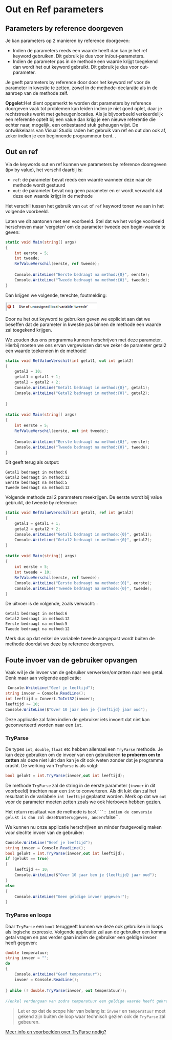 # Out en Ref parameters

## Parameters by reference doorgeven

Je kan parameters op 2 manieren by reference doorgeven:

* Indien de parameters reeds een waarde heeft dan kan je het ref keyword gebruiken. Dit gebruik je dus voor in/out-parameters.
* Indien de parameter pas in de methode een waarde krijgt toegekend dan wordt het out keyword gebruikt. Dit gebruik je dus voor out-parameter.

Je geeft parameters by reference door door het keyword ref voor de parameter in kwestie te zetten, zowel in de methode-declaratie als in de aanroep van de methode zelf.

**Opgelet**:Het dient opgemerkt te worden dat parameters by reference doorgeven vaak tot problemen kan leiden indien je niet goed oplet, daar je rechtstreeks werkt met geheugenlocaties. Als je bijvoorbeeld verkeerdelijk een referentie optelt bij een value dan krijg je een nieuwe referentie die echter naar, mogelijk, een onbestaand stuk geheugen wijst. De ontwikkelaars van Visual Studio raden het gebruik van ref en out dan ook af, zeker indien je een beginnende programmeur bent. .

## Out en ref

Via de keywords out en ref kunnen we parameters by reference dooregeven \(ipv by value\), het verschil daarbij is:

* `ref`: de parameter bevat reeds een waarde wanneer deze naar de methode wordt gestuurd
* `out`: de parameter bevat nog geen parameter en er wordt verwacht dat deze een waarde krijgt in de methode 

Het verschil tussen het gebruik van `out` of `ref` keyword tonen we aan in het volgende voorbeeld.

Laten we dit aantonen met een voorbeeld. Stel dat we het vorige voorbeeld herschreven maar ‘vergeten’ om de parameter tweede een begin-waarde te geven:

```csharp
static void Main(string[] args)
{
    int eerste = 5;
    int tweede;
    RefValueVerschil(eerste, ref tweede);

    Console.WriteLine("Eerste bedraagt na method:{0}", eerste);
    Console.WriteLine("Tweede bedraagt na method:{0}", tweede);
}
```

Dan krijgen we volgende, terechte, foutmelding:

![](../../.gitbook/assets/outref1%20%281%29.png)

Door nu het out keyword te gebruiken geven we expliciet aan dat we beseffen dat de parameter in kwestie pas binnen de methode een waarde zal toegekend krijgen.

We zouden dus ons programma kunnen herschrijven met deze parameter. Hierbij moeten we ons ervan vergewissen dat we zeker de parameter getal2 een waarde toekennen in de methode!

```csharp
static void RefValueVerschil(int getal1, out int getal2)
{
    getal2 = 10;
    getal1 = getal1 + 1;
    getal2 = getal2 + 2;
    Console.WriteLine("Getal1 bedraagt in method:{0}", getal1);
    Console.WriteLine("Getal2 bedraagt in method:{0}", getal2);

}

static void Main(string[] args)
{
    int eerste = 5;
    RefValueVerschil(eerste, out int tweede);

    Console.WriteLine("Eerste bedraagt na method:{0}", eerste);
    Console.WriteLine("Tweede bedraagt na method:{0}", tweede);
}
```

Dit geeft terug als output:

```text
Getal1 bedraagt in method:6
Getal2 bedraagt in method:12
Eerste bedraagt na method:5
Tweede bedraagt na method:12
```

Volgende methode zal 2 parameters meekrijgen. De eerste wordt bij value gebruikt, de tweede by reference:

```csharp
static void RefValueVerschil(int getal1, ref int getal2)
{
    getal1 = getal1 + 1;
    getal2 = getal2 + 2;
    Console.WriteLine("Getal1 bedraagt in methode:{0}", getal1);
    Console.WriteLine("Getal2 bedraagt in methode:{0}", getal2);
}

static void Main(string[] args)
{
    int eerste = 5;
    int tweede = 10;
    RefValueVerschil(eerste, ref tweede);
    Console.WriteLine("Eerste bedraagt na methode:{0}", eerste);
    Console.WriteLine("Tweede bedraagt na methode:{0}", tweede);
}
```

De uitvoer is de volgende, zoals verwacht: :

```text
Getal1 bedraagt in method:6
Getal2 bedraagt in method:12
Eerste bedraagt na method:5
Tweede bedraagt na method:12
```

Merk dus op dat enkel de variabele tweede aangepast wordt buiten de methode doordat we deze by reference doorgeven.

## Foute invoer van de gebruiker opvangen

Vaak wil je de invoer van de gebruiker verwerken/omzetten naar een getal. Denk maar aan volgende applicatie:

```csharp
 Console.WriteLine("Geef je leeftijd");
string invoer = Console.ReadLine();
int leeftijd = Convert.ToInt32(invoer);
leeftijd += 10;
Console.WriteLine($"Over 10 jaar ben je {leeftijd} jaar oud");
```

Deze applicatie zal falen indien de gebruiker iets invoert dat niet kan geconverteerd worden naar een `int`.

### TryParse

De types `int`, `double`, `float` etc hebben allemaal een `TryParse` methode. Je kan deze gebruiken om de invoer van een gebruikeren **te proberen om te zetten** als deze niet lukt dan kan je dit ook weten zonder dat je programma crasht. De werking van `TryParse` is als volgt:

```csharp
bool gelukt = int.TryParse(invoer,out int leeftijd);
```

De methode `TryParse` zal de string in de eerste parameter \(`invoer` in dit voorbeeld\) trachten naar een `int` te converteren. Als dit lukt dan zal het resultaat in de variabele `int leeftijd` geplaatst worden. Merk op dat we `out` voor de parameter moeten zetten zoals we ook hierboven hebben gezien.

Het return resultaat van de methode is ````bool```: indien de conversie gelukt is dan zal deze````true`teruggeven, anders`false\`\`.

We kunnen nu onze applicatie herschrijven en minder foutgevoelig maken voor slechte invoer van de gebruiker:

```csharp
Console.WriteLine("Geef je leeftijd");
string invoer = Console.ReadLine();
bool gelukt = int.TryParse(invoer,out int leeftijd);
if (gelukt == true)
{
    leeftijd += 10;
    Console.WriteLine($"Over 10 jaar ben je {leeftijd} jaar oud");
}
else
{
    Console.WriteLine("Geen geldige invoer gegeven!");
}
```

### TryParse en loops

Daar `TryParse` een `bool` teruggeeft kunnen we deze ook gebruiken in loops als logische expressie. Volgende applicatie zal aan de gebruiker een komma getal vragen en pas verder gaan indien de gebruiker een geldige invoer heeft gegeven:

```csharp
double temperatuur;
string invoer = "";
do
{
    Console.WriteLine("Geef temperatuur");
    invoer = Console.ReadLine();

} while (! double.TryParse(invoer, out temperatuur));

//enkel verdergaan van zodra temperatuur een geldige waarde heeft gekregen
```

> Let er op dat de scope hier van belang is: `invoer` en `temperatuur` moet gekend zijn buiten de loop waar technisch gezien ook de `TryParse` zal gebeuren.

[Meer info en voorbeelden over TryParse nodig?](https://www.dotnetperls.com/parse)

